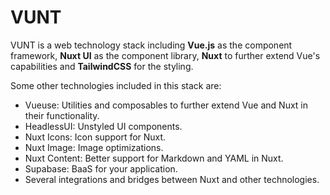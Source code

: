 # VUNT
VUNT is a web technology stack including **Vue.js** as the component framework, **Nuxt UI** as the component library, **Nuxt** to further extend Vue's capabilities and **TailwindCSS** for the styling.

Some other technologies included in this stack are:
- Vueuse: Utilities and composables to further extend Vue and Nuxt in their functionality.
- HeadlessUI: Unstyled UI components.
- Nuxt Icons: Icon support for Nuxt.
- Nuxt Image: Image optimizations.
- Nuxt Content: Better support for Markdown and YAML in Nuxt.
- Supabase: BaaS for your application.
- Several integrations and bridges between Nuxt and other technologies.